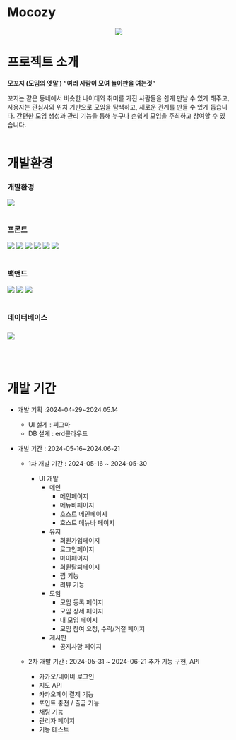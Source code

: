 # Mocozy
<div align="center"><img src="https://github.com/DrinkUpWater/mocozy/assets/160109706/01738b76-4439-4584-b192-fbc08eb08a56"></div>

# 프로젝트 소개

**모꼬지 (모임의 옛말 )  “여러 사람이 모여 놀이판을 여는것”**


  꼬지는 같은 동네에서 비슷한 나이대와 취미를 가진 사람들을 쉽게 만날 수 있게 해주고, 사용자는 관심사와 위치 기반으로 모임을 탐색하고, 새로운 관계를 만들 수 있게 돕습니다. 간편한 모임 생성과 관리 기능을 통해 누구나 손쉽게 모임을 주최하고 참여할 수 있습니다.
<br><br>

<div><h1>개발환경</h1></div>

<div>
    <h3>개발환경</h3>
    <img src="https://img.shields.io/badge/ECLIPSE-2C2255?style=for-the-badge&logo=ECLIPSE&logoColor=white">

</div>
<br>
<div> 

<h3>프론트</h3>
<img src="https://img.shields.io/badge/html5-E34F26?style=for-the-badge&logo=html5&logoColor=white">
<img src="https://img.shields.io/badge/JavaScript-F7DF1E?style=for-the-badge&logo=JavaScript&logoColor=white">
<img src="https://img.shields.io/badge/Css-1572B6?style=for-the-badge&logo=CSS3&logoColor=white">
<img src="https://img.shields.io/badge/JQUERY-0769AD?style=for-the-badge&logo=JQuery&logoColor=white">
<img src="https://img.shields.io/badge/Bootstrap-7952B3?style=for-the-badge&logo=Bootstrap&logoColor=white">
<img src="https://img.shields.io/badge/EJS-B4CA65?style=for-the-badge&logo=EJS&logoColor=white">
</div>

<br>
<div>

<h3>백앤드</h3>
<img src="https://img.shields.io/badge/JAVA-1071D3?style=for-the-badge&logo=JOPLIN&logoColor=white">
<img src="https://img.shields.io/badge/JSON-000000?style=for-the-badge&logo=JSON&logoColor=white">
<img src="https://img.shields.io/badge/Spring-6DB33F?style=for-the-badge&logo=spring&logoColor=white">
</div>

<br>
<div>
    <h3>데이터베이스<h3>
    <img src="https://img.shields.io/badge/PostgreSQL-316192?style=for-the-badge&logo=postgresql&logoColor=white">
</div>
<br><br>


# 개발 기간
- 개발 기획 :2024-04-29~2024.05.14
    - UI 설계  : 피그마
    - DB 설계  : erd클라우드
      
- 개발 기간 : 2024-05-16~2024.06-21
    - 1차 개발 기간 : 2024-05-16 ~ 2024-05-30
        - UI 개발
            - 메인
                - 메인페이지
                - 메뉴바페이지
                - 호스트 메인페이지
                - 호스트 메뉴바 페이지
            - 유저
                - 회원가입페이지
                - 로그인페이지
                - 마이페이지
                - 회원탈퇴페이지
                - 찜 기능
                - 리뷰 기능
            - 모임
                - 모임 등록 페이지
                - 모임 상세 페이지
                - 내 모임 페이지
                - 모임 참여 요청, 수락/거절 페이지
            - 게시판
                - 공지사항 페이지

    - 2차 개발 기간 : 2024-05-31 ~ 2024-06-21
        추가 기능 구현, API

        - 카카오/네이버 로그인 
        - 지도 API
        - 카카오페이 결제 기능
        - 포인트 충전 / 출금 기능
        - 채팅 기능
        - 관리자 페이지
        - 기능 테스트
<div>



